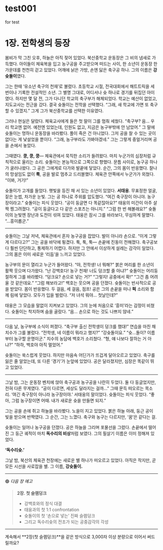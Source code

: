 # test001
for test



# **1장. 전학생의 등장**

봄비가 막 그친 오후, 하늘은 아직 젖어 있었다.
북산중학교 운동장은 그 비의 냄새로 가득했다.
아이들이 체육복을 입고 농구공을 주고받으며 떠드는 사이,
한 소년이 운동장 한가운데를 천천히 걷고 있었다.
어깨에 낡은 가방, 손엔 닳은 축구공 하나.
그의 이름은 **강슛돌이**였다.

그는 한때 ‘유소년 축구의 천재’로 불렸다.
초등학교 시절, 전국대회에서 해트트릭을 세 번이나 기록한 전설적인 소년.
그 별명 그대로, 어디서나 슛 하나로 경기를 뒤집던 아이였다.
하지만 몇 달 전, 그가 다니던 학교의 축구부가 해체되었다.
학교는 예산이 없었고, 지도교사는 전근을 갔다.
결국 슛돌이는 전학을 선택했다.
“그래, 새 학교에 가면 또 축구할 수 있겠지.”
그게 그가 북산중학교를 선택한 이유였다.

그러나 현실은 달랐다.
체육교사에게 들은 첫 말이 그를 멈춰 세웠다.
“축구부? 음… 우리 학교엔 없어. 예전엔 있었는데, 인원도 없고, 지금은 농구부밖에 안 남았어.”
그 말에 슛돌이는 멍하니 운동장을 바라봤다.
풀이 죽은 건 아니었다.
그저 공을 찰 수 있는 곳이 없다는 게 낯설었을 뿐이다.
“그래, 농구부라도 가봐야겠네.”
그는 그렇게 중얼거리며 공을 손에서 놓았다.

그때였다.
**쿵, 쿵, 쿵**― 체육관에서 묵직한 소리가 들려왔다.
마치 누군가의 심장처럼 규칙적으로 울리는 소리.
슛돌이는 본능적으로 그쪽으로 향했다.
문틈 사이로, 농구공 하나가 굴러나왔다.
그 공은 그에게로 다가와 발끝에 닿았다.
순간, 그의 몸이 반응했다.
찰나의 망설임도 없이 **툭**, 공을 발로 멈추고 드리블했다.
체육관 안쪽에서 누군가가 외쳤다.
“이봐, 거기!”

슛돌이가 고개를 들었다.
햇빛을 등진 채 서 있는 소년이 있었다.
**서태웅**.
무표정한 얼굴, 짙은 눈썹, 차가운 눈빛.
그는 공 하나로 주위를 압도했다.
“여긴 축구장이 아니야. 농구장이라고.”
슛돌이는 피식 웃었다.
“공이 둥글면 다 똑같잖아요?”
태웅의 미간이 아주 살짝 찡그려졌다.
“공이 둥글다고 다 같은 스포츠는 아니지.”
“그럼 한 번 해볼래요?”
슛돌이의 눈빛엔 장난과 도전이 섞여 있었다.
태웅은 잠시 그를 바라보다, 무심하게 말했다.
“…흥미롭군.”

---

슛돌이는 그날 저녁, 체육관에서 혼자 농구공을 잡았다.
발이 아니라 손으로.
“이게 그렇게 다르다고?”
그는 공을 바닥에 튕겼다.
툭, 툭, 툭―
손끝에 진동이 전해졌다.
축구공보다 훨씬 단단하고, 통제하기 어렵다.
하지만 그 안에서 이상하게 설레는 감각이 일었다.
그의 몸은 이미 새로운 ‘리듬’을 느끼고 있었다.

농구부의 문이 열리고 누군가 들어왔다.
“야, 전학생! 너 뭐해?”
붉은 머리를 한 소년이 활짝 웃으며 다가왔다.
“난 강백호다! 농구 천재! 너도 덩크할 줄 아냐?”
슛돌이는 어리둥절하게 그를 바라봤다.
“덩크요? 손으로 넣는 거?”
“그렇지! 공중에서 확!”
“그건 좀 어려울 것 같은데요.”
“그럼 해보라고!”
백호는 웃으며 공을 던졌다.
슛돌이는 반사적으로 공을 받았다.
몸이 반응했다.
두 걸음, 세 걸음, 점프!
공은 그의 손끝을 떠나 **퍽** 소리와 함께 림에 닿았다.
모두가 입을 벌렸다.
“저 녀석 뭐야… 첫날인데?”

태웅은 그 모습을 말없이 지켜보고 있었다.
그의 눈에 처음으로 ‘흥미’라는 감정이 비쳤다.
슛돌이는 착지하며 숨을 골랐다.
“음… 손으로 하는 것도 나쁘지 않네.”

---

다음 날, 농구부에 소식이 퍼졌다.
“축구부 출신 전학생이 덩크를 했대!”
연습을 마친 채치수가 그를 불렀다.
“전학생, 네 이름이 뭐라고 했지?”
“강슛돌이요.”
“슛…돌이? 이름부터 농구할 운명이군.”
치수의 농담에 백호가 소리쳤다.
“형, 얘 나보다 잘하는 거 아냐?”
“하하, 백호야 아직 멀었어.”

슛돌이는 쑥스럽게 웃었다.
하지만 마음속 어딘가가 뜨겁게 달아오르고 있었다.
축구를 잃은 줄 알았는데, 또 다른 ‘경기’가 눈앞에 있었다.
공은 달라졌지만, 심장은 똑같이 뛰고 있었다.

---

그날 밤, 그는 운동장 벤치에 앉아 축구공과 농구공을 나란히 두었다.
둘 다 둥글었지만, 전혀 다른 무게였다.
“공이 다르면, 세상도 달라지는 걸까…”
그때 문득 떠오르는 목소리.
‘여긴 축구장이 아니라 농구장이야.’
서태웅의 말이었다.
슛돌이는 피식 웃었다.
“좋아, 그럼 농구장이면 어때. 내가 새로운 슛을 만들면 되지.”

그는 공을 손에 쥐고 하늘을 바라봤다.
노을이 지고 있었다.
붉은 하늘 아래, 둥근 공이 빛을 받으며 반짝였다.
그 순간, 그는 느꼈다.
축구와 농구는 다르지만, ‘꿈’은 같다는 걸.

슛돌이는 일어나 농구공을 던졌다.
공은 하늘을 그리며 포물선을 그렸다.
손끝에서 떨어진 그 둥근 궤적이
마치 **독수리의 비상**처럼 보였다.
그의 필살기 이름은 이미 정해져 있었다.

**‘독수리슛.’**

그날 밤, 북산의 체육관 천장에는
새로운 별 하나가 떠오르고 있었다.
아직은 작지만, 곧 모든 시선을 사로잡을 별.
그 이름, **강슛돌이.**

---

🟢 *다음 장 예고*

> **2장. 첫 슬램덩크**
>
> * 강백호와의 정식 대결
> * 태웅과의 첫 1:1 confrontation
> * 슛돌이의 첫 ‘손으로 넣는’ 진짜 슬램덩크
> * 그리고 독수리슛의 전조가 되는 공중감각의 각성

---

계속해서 **2장(첫 슬램덩크)**을 같은 방식으로 3,000자 이상 분량으로 이어서 써드릴까요?
